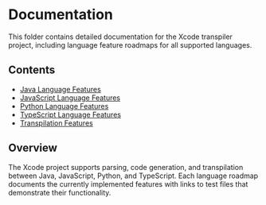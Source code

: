 # Documentation

This folder contains detailed documentation for the Xcode transpiler project, including language feature roadmaps for all supported languages.

## Contents

- [Java Language Features](java-features.md)
- [JavaScript Language Features](javascript-features.md)
- [Python Language Features](python-features.md)
- [TypeScript Language Features](typescript-features.md)
- [Transpilation Features](transpilation-features.md)

## Overview

The Xcode project supports parsing, code generation, and transpilation between Java, JavaScript, Python, and TypeScript. Each language roadmap documents the currently implemented features with links to test files that demonstrate their functionality.